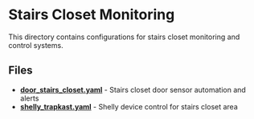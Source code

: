 # Stairs Closet Monitoring

This directory contains configurations for stairs closet monitoring and control systems.

## Files

- **[door_stairs_closet.yaml](./door_stairs_closet.yaml)** - Stairs closet door sensor automation and alerts
- **[shelly_trapkast.yaml](./shelly_trapkast.yaml)** - Shelly device control for stairs closet area